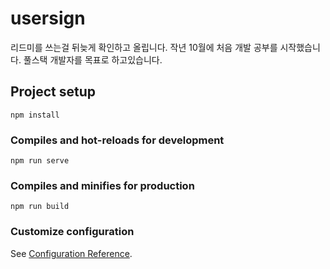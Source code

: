 # usersign


리드미를 쓰는걸 뒤늦게 확인하고 올립니다.
작년 10월에 처음 개발 공부를 시작했습니다.
풀스택 개발자를 목표로 하고있습니다.





## Project setup
```
npm install
```

### Compiles and hot-reloads for development
```
npm run serve
```

### Compiles and minifies for production
```
npm run build
```

### Customize configuration
See [Configuration Reference](https://cli.vuejs.org/config/).
